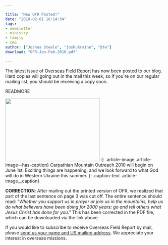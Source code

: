 ```yaml
---

title: "New OFR Posted!"
date: "2010-02-01 16:14:34"
tags:
- newsletter
- ministry
- family
- cmo
author: ["Joshua Steele", "joshukraine", "@tw"]
download: "OFR-Jan-Feb-2010.pdf"

---
```


The latest issue of <a href="http://www.ofreport.com/archives/">Overseas Field Report</a> has now been posted to our blog. Hard copies will going out in the mail this week, so if you're on our regular mailing list, you should be receiving a copy soon.

READMORE

<a href="//d21yo20tm8bmc2.cloudfront.net/2010/02/looking-ahead-02-01.jpg"><img class="size-medium wp-image-909" title="looking-ahead-02-01" src="//d21yo20tm8bmc2.cloudfront.net/2010/02/looking-ahead-02-01-300x199.jpg" alt="" width="300" height="199" /></a>
{: .article-image .article-image--has-caption}
Carpathian Mountain Outreach 2010 will begin on June 1st. Exciting things are happening, and we look forward to what God will do in Western Ukraine this summer.
{: .caption-text .article-image__caption}

**CORRECTION**: After mailing out the printed version of OFR, we realized that part of the last sentence on page 3 was cut off. The entire sentence should read: *"Whether you support us in prayer or join us in the mountains, help us do what believers have been doing for 2000 years: go and tell others what Jesus Christ has done for you."* This has been corrected in the PDF file, which can be downloaded via the link above.

If you would like to subscribe to receive Overseas Field Report by mail, please <a href="http://www.ofreport.com/contact/">send us your name and US mailing address</a>. We appreciate your interest in overseas missions.
